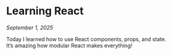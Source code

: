 # Learning React
*September 1, 2025*

Today I learned how to use React components, props, and state.  
It’s amazing how modular React makes everything!
